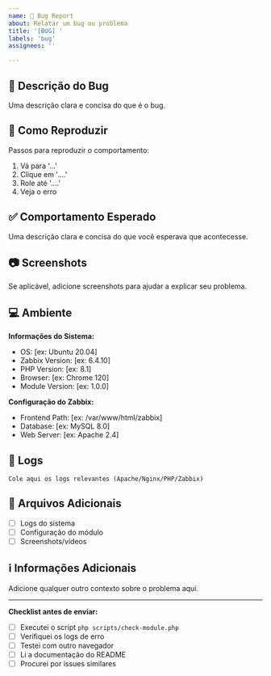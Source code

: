 ```yaml
---
name: 🐛 Bug Report
about: Relatar um bug ou problema
title: '[BUG] '
labels: 'bug'
assignees: ''

---
```


## 🐛 Descrição do Bug
Uma descrição clara e concisa do que é o bug.

## 🔄 Como Reproduzir
Passos para reproduzir o comportamento:
1. Vá para '...'
2. Clique em '....'
3. Role até '....'
4. Veja o erro

## ✅ Comportamento Esperado
Uma descrição clara e concisa do que você esperava que acontecesse.

## 📷 Screenshots
Se aplicável, adicione screenshots para ajudar a explicar seu problema.

## 💻 Ambiente
**Informações do Sistema:**
 - OS: [ex: Ubuntu 20.04]
 - Zabbix Version: [ex: 6.4.10]
 - PHP Version: [ex: 8.1]
 - Browser: [ex: Chrome 120]
 - Module Version: [ex: 1.0.0]

**Configuração do Zabbix:**
 - Frontend Path: [ex: /var/www/html/zabbix]
 - Database: [ex: MySQL 8.0]
 - Web Server: [ex: Apache 2.4]

## 📜 Logs
```
Cole aqui os logs relevantes (Apache/Nginx/PHP/Zabbix)
```

## 📄 Arquivos Adicionais
- [ ] Logs do sistema
- [ ] Configuração do módulo
- [ ] Screenshots/vídeos

## ℹ️ Informações Adicionais
Adicione qualquer outro contexto sobre o problema aqui.

---

**Checklist antes de enviar:**
- [ ] Executei o script `php scripts/check-module.php`
- [ ] Verifiquei os logs de erro
- [ ] Testei com outro navegador
- [ ] Li a documentação do README
- [ ] Procurei por issues similares